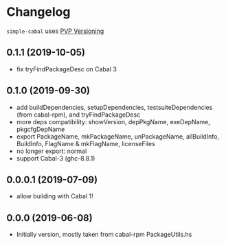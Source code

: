# Changelog

`simple-cabal` uses [PVP Versioning](https://pvp.haskell.org)

## 0.1.1 (2019-10-05)
- fix tryFindPackageDesc on Cabal 3

## 0.1.0 (2019-09-30)
- add buildDependencies, setupDependencies, testsuiteDependencies
  (from cabal-rpm), and tryFindPackageDesc
- more deps compatibility: showVersion, depPkgName, exeDepName, pkgcfgDepName
- export PackageName, mkPackageName, unPackageName,
  allBuildInfo, BuildInfo, FlagName & mkFlagName, licenseFiles
- no longer export: normal
- support Cabal-3 (ghc-8.8.1)

## 0.0.0.1 (2019-07-09)
- allow building with Cabal 1!

## 0.0.0 (2019-06-08)
- Initially version, mostly taken from cabal-rpm PackageUtils.hs
